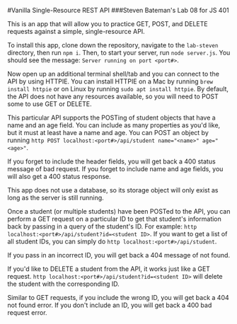 #Vanilla Single-Resource REST API
###Steven Bateman's Lab 08 for JS 401

This is an app that will allow you to practice GET, POST, and DELETE requests against a simple, single-resource API.

To install this app, clone down the repository, navigate to the `lab-steven` directory, then run `npm i`. Then, to start your server, run `node server.js`. You should see the message: `Server running on port <port#>`.

Now open up an additional terminal shell/tab and you can connect to the API by using HTTPIE. You can install HTTPIE on a Mac by running `brew install httpie` or on Linux by running `sudo apt install httpie`. By default, the API does not have any resources available, so you will need to POST some to use GET or DELETE.

This particular API supports the POSTing of student objects that have a name and an age field. You can include as many properties as you'd like, but it must at least have a name and age. You can POST an object by running `http POST localhost:<port#>/api/student name="<name>" age="<age>"`.

If you forget to include the header fields, you will get back a 400 status message of bad request. If you forget to include name and age fields, you will also get a 400 status response.

This app does not use a database, so its storage object will only exist as long as the server is still running.

Once a student (or multiple students) have been POSTed to the API, you can perform a GET request on a particular ID to get that student's information back by passing in a query of the student's ID. For example: `http localhost:<port#>/api/student?id=<student ID>`. If you want to get a list of all student IDs, you can simply do `http localhost:<port#>/api/student`.

If you pass in an incorrect ID, you will get back a 404 message of not found.

If you'd like to DELETE a student from the API, it works just like a GET request. `http localhost:<port#>/api/student?id=<student ID>` will delete the student with the corresponding ID.

Similar to GET requests, if you include the wrong ID, you will get back a 404 not found error. If you don't include an ID, you will get back a 400 bad request error.
